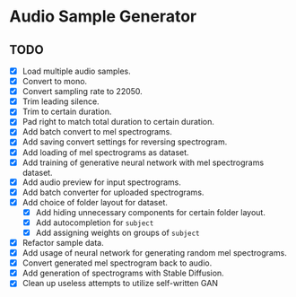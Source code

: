 # Audio Sample Generator

## TODO

- [x] Load multiple audio samples.
- [x] Convert to mono.
- [x] Convert sampling rate to 22050.
- [x] Trim leading silence.
- [x] Trim to certain duration.
- [x] Pad right to match total duration to certain duration.
- [x] Add batch convert to mel spectrograms.
- [x] Add saving convert settings for reversing spectrogram.
- [x] Add loading of mel spectrograms as dataset.
- [x] Add training of generative neural network with mel spectrograms dataset.
- [x] Add audio preview for input spectrograms.
- [x] Add batch converter for uploaded spectrograms.
- [x] Add choice of folder layout for dataset.
  - [x] Add hiding unnecessary components for certain folder layout.
  - [x] Add autocompletion for `subject`
  - [x] Add assigning weights on groups of `subject`
- [x] Refactor sample data.
- [x] Add usage of neural network for generating random mel spectrograms.
- [x] Convert generated mel spectrogram back to audio.
- [x] Add generation of spectrograms with Stable Diffusion.
- [x] Clean up useless attempts to utilize self-written GAN
